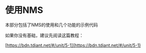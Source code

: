 # 使用NMS

本部分包括了NMS的使用和几个功能的示例代码

如果你没有基础，建议先阅读这篇教程：

[https://bdn.tdiant.net/#/unit/5-1](https://bdn.tdiant.net/#/unit/5-1)
